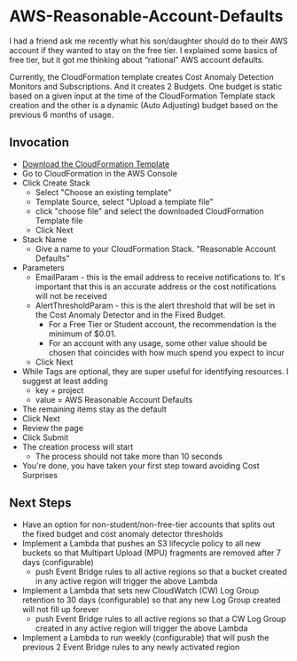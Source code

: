 # AWS-Reasonable-Account-Defaults

I had a friend ask me recently what his son/daughter should do to their AWS account if they wanted to stay on the free tier.
I explained some basics of free tier, but it got me thinking about “rational” AWS account defaults.

Currently, the CloudFormation template creates Cost Anomaly Detection Monitors and Subscriptions. And it creates 2 Budgets. One budget is static based on a given input at the time of the CloudFormation Template stack creation and the other is a dynamic (Auto Adjusting) budget based on the previous 6 months of usage.

## Invocation

- [Download the CloudFormation Template](https://github.com/dubrowin/AWS-Reasonable-Account-Defaults/blob/main/account-default-project-OVERALL.yaml)
- Go to CloudFormation in the AWS Console
- Click Create Stack
  - Select "Choose an existing template"
  - Template Source, select "Upload a template file"
  - click "choose file" and select the downloaded CloudFormation Template file
  - Click Next
- Stack Name
  - Give a name to your CloudFormation Stack. "Reasonable Account Defaults"
- Parameters
  - EmailParam - this is the email address to receive notifications to. It's important that this is an accurate address or the cost notifications will not be received
  - AlertThresholdParam - this is the alert threshold that will be set in the Cost Anomaly Detector and in the Fixed Budget.
    - For a Free Tier or Student account, the recommendation is the minimum of $0.01.
    - For an account with any usage, some other value should be chosen that coincides with how much spend you expect to incur
  - Click Next
- While Tags are optional, they are super useful for identifying resources. I suggest at least adding
  - key = project
  - value = AWS Reasonable Account Defaults
- The remaining items stay as the default
- Click Next
- Review the page
- Click Submit
- The creation process will start
  - The process should not take more than 10 seconds
- You're done, you have taken your first step toward avoiding Cost Surprises

## Next Steps
- Have an option for non-student/non-free-tier accounts that splits out the fixed budget and cost anomaly detector thresholds
- Implement a Lambda that pushes an S3 lifecycle policy to all new buckets so that Multipart Upload (MPU) fragments are removed after 7 days (configurable)
  - push Event Bridge rules to all active regions so that a bucket created in any active region will trigger the above Lambda
- Implement a Lambda that sets new CloudWatch (CW) Log Group retention to 30 days (configurable) so that any new Log Group created will not fill up forever
  - push Event Bridge rules to all active regions so that a CW Log Group created in any active region will trigger the above Lambda
- Implement a Lambda to run weekly (configurable) that will push the previous 2 Event Bridge rules to any newly activated region
